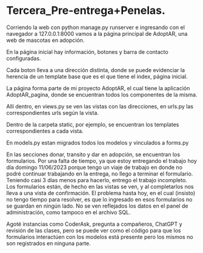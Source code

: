 # Tercera_Pre-entrega+Penelas.
Corriendo la web con python manage.py runserver e ingresando con el navegador a 127.0.0.1:8000 vamos a la página principal de AdoptAR, una web de mascotas en adopción. 

En la página inicial hay información, botones y barra de contacto configuradas.

Cada boton lleva a una dirección distinta, donde se puede evidenciar la herencia de un template base que es el que tiene el index, página inicial.

La página forma parte de mi proyecto AdoptAR, el cual tiene la aplicación AdoptAR_pagina, donde se encuentran todos los componentes de la misma.

Allí dentro, en views.py se ven las vistas con las direcciones, en urls.py las correspondientes urls según la vista.

Dentro de la carpeta static, por ejemplo, se encuentran los templates correspondientes a cada vista.

En models.py estan migrados todos los modelos y vinculados a forms.py

En las secciones donar, transito y dar en adopción, se encuentran los formularios. Por una falta de tiempo, ya que estoy entregando el trabajo hoy día domingo 11/06/2023 porque tengo un viaje de trabajo en donde no podré continuar trabajando en la entrega, no llego a terminar el formulario. Teniendo casi 3 días menos para hacerlo, entrego el trabajo incompleto. Los formularios están, de hecho en las vistas se ven, y al completarlos nos lleva a una vista de confirmación. El problema hasta hoy, en el cual (insisto) no tengo tiempo para resolver, es que lo ingresado en esos formularios no se guardan en ningún lado. No se ven reflejados los datos en el panel de administración, como tampoco en el archivo SQL.

Agoté instancias como CoderAsk, pregunta a compañeros, ChatGPT y revisión de las clases, pero se puede ver como el código para que los formularios interactúen con los modelos está presente pero los mismos no son registrados en ninguna parte.
